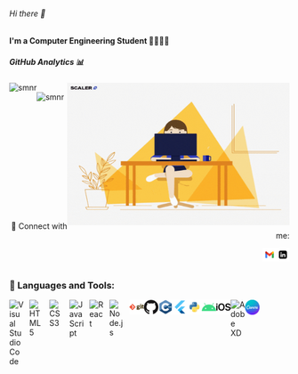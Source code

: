 ###### Hi there 👋
#### I'm a Computer Engineering Student 👩🏻‍💻✨


##### GitHub Analytics 📊

  <img align="right" alt="GIF" src="giphy (2).gif" width="400" height="256" />


  <img height="180em" align="left" src="https://github-readme-stats.vercel.app/api/top-langs?username=SemanurOrhan&show_icons=true&locale=en&layout=compact&langs_count=8&theme=transparent" alt="smnr"/>
 
  <br />
 
  <img height="180em" align="left" src="https://github-readme-stats.vercel.app/api?username=SemanurOrhan&rank_icon=github&theme=transparent" alt="smnr"/>

<br /><br /><br /><br /><br /><br /><br /><br /><br /><br /><br /><br />

<p align="right" > 📩 Connect with me: </p>

<p align="right">
  
  [<img align="right" alt="linkedin | LinkedIn" width="24px" src="linkedin.webp"/>][linkedin]

  [<img align="right" height="24" width="24" src="gmail.webp" />][gmail]

</p>

[linkedin]:https://www.linkedin.com/in/semanur-orhan-262372259/?originalSubdomain=tr
[gmail]: mailto:semanurorhan24@gmail.com


<br /><br />

### 🔗 Languages and Tools:

[<img align="left" alt="Visual Studio Code" width="26px" src="https://cdn.jsdelivr.net/gh/devicons/devicon/icons/vscode/vscode-original.svg" style="padding-right:10px;" />][vsCode]
[<img align="left" alt="HTML5" width="26px" src="https://cdn.jsdelivr.net/gh/devicons/devicon/icons/html5/html5-original.svg" style="padding-right:10px;" />][w3]
[<img align="left" alt="CSS3" width="26px" src="https://cdn.jsdelivr.net/gh/devicons/devicon/icons/css3/css3-original.svg" style="padding-right:10px;" />][w3]
[<img align="left" alt="JavaScript" width="26px" src="https://cdn.jsdelivr.net/gh/devicons/devicon/icons/javascript/javascript-original.svg" style="padding-right:10px;" />][w3]
[<img align="left" alt="React" width="26px" src="https://cdn.jsdelivr.net/gh/devicons/devicon/icons/react/react-original.svg" style="padding-right:10px;" />][react]
[<img align="left" alt="Node.js" width="26px" src="https://cdn.jsdelivr.net/gh/devicons/devicon/icons/nodejs/nodejs-original.svg" style="padding-right:10px;" />][node]

[<img align="left" alt="Git" width="26px" src="https://raw.githubusercontent.com/github/explore/80688e429a7d4ef2fca1e82350fe8e3517d3494d/topics/git/git.png" />][Git]
[<img align="left" alt="GitHub" width="26px" src="https://raw.githubusercontent.com/github/explore/78df643247d429f6cc873026c0622819ad797942/topics/github/github.png" />][github]
[<img align="left" alt="C++" width="26px" src="https://raw.githubusercontent.com/github/explore/cebd63002168a05a6a642f309227eefeccd92950/topics/cpp/cpp.png"/>][C++]
[<img align="left" alt="Flutter" width="26px" src="https://raw.githubusercontent.com/github/explore/cebd63002168a05a6a642f309227eefeccd92950/topics/flutter/flutter.png" />][Flutter]
[<img align="left" alt="Python" width="26px" src="https://raw.githubusercontent.com/github/explore/cebd63002168a05a6a642f309227eefeccd92950/topics/python/python.png" />][Python]
[<img align="left" alt="Android" width="26px" src="https://raw.githubusercontent.com/github/explore/80688e429a7d4ef2fca1e82350fe8e3517d3494d/topics/android/android.png" />][Android]
[<img align="left" alt="Ios" width="26px" src="https://raw.githubusercontent.com/github/explore/cebd63002168a05a6a642f309227eefeccd92950/topics/ios/ios.png" />][IOS]
[<img align="left" alt="Adobe XD" width="26px" src="https://upload.wikimedia.org/wikipedia/commons/thumb/c/c2/Adobe_XD_CC_icon.svg/1200px-Adobe_XD_CC_icon.svg.png" />][Xd]
[<img align="left" alt="Canva" width="26px" src="canva.webp" />][Canva]





[linkedin]:https://www.linkedin.com/in/semanur-orhan-262372259/?originalSubdomain=tr
[gmail]: mailto:semanurorhan24@gmail.com

[w3]:https://www.w3schools.com/
[react]:https://react.dev/
[node]:https://nodejs.org/en

[Android]: https://www.android.com/
[Flutter]: https://flutter.dev/
[vsCode]: https://code.visualstudio.com/
[Git]: https://git-scm.com/
[github]: https://github.com/SemanurOrhan
[Python]: https://www.python.org/
[IOS]: https://www.apple.com/ios/ios-14/
[Xd]: https://www.adobe.com/products/xd.html
[Canva]: https://www.canva.com/tr_tr/
[C++]: https://isocpp.org/

